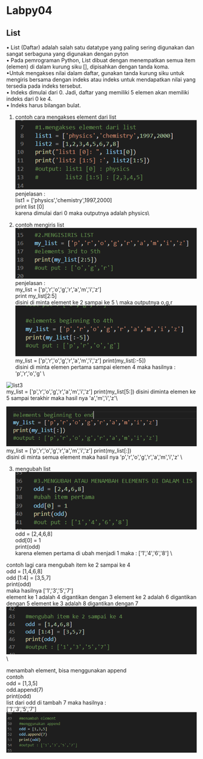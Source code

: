 # Labpy04
## List
 • List (Daftar) adalah salah satu datatype yang paling sering digunakan dan sangat serbaguna yang digunakan dengan pyton\
 • Pada pemrograman Python, List dibuat dengan menempatkan semua item (elemen) di dalam kurung siku [], dipisahkan dengan tanda koma.\
 •Untuk mengakses nilai dalam daftar, gunakan tanda kurung siku untuk mengiris bersama dengan indeks atau indeks untuk mendapatkan nilai yang tersedia pada indeks tersebut.\
 • Indeks dimulai dari 0. Jadi, daftar yang memiliki 5 elemen akan memiliki indeks dari 0 ke 4.\
 • Indeks harus bilangan bulat.
1. contoh cara mengakses element dari list\
![list](list/mengakses_element.png) \
 penjelasan :\
 list1 = ['physics','chemistry',1997,2000]\
 print list [0]\
 karena dimulai dari 0 maka outputnya adalah physics\

2. contoh mengiris list \
![list1](list/mengiris_list_1.png) \
penjelasan :\
my_list = ['p','r','o','g','r','a','m','i','z'] \
print my_list[2:5] \
disini di minta element ke 2 sampai ke 5 \ 
maka outputnya o,g,r \
![list2](list/mengiris_list_2.png) \
my_list = ['p','r','o','g','r','a','m','i','z']
print(my_list[:-5]) \
disini di minta elemen pertama sampai elemen 4 maka hasilnya : 'p','r','o','g' \

![list3](list/mengiris_list_3) \
my_list = ['p','r','o','g','r','a','m','i','z']
print(my_list[5:])
disini diminta elemen ke 5 sampai terakhir maka hasil nya 'a','m','i','z'\

![list](list/mengiris_list_4.png) \
my_list = ['p','r','o','g','r','a','m','i','z']
print(my_list[:]) \
disini di minta semua element maka hasil nya
 'p','r','o','g','r','a','m','i','z' \

3. mengubah list \
 ![list1](list/mengubah_list_1.png) \
odd = [2,4,6,8] \
odd[0] = 1 \
print(odd) \
karena elemen pertama di ubah menjadi 1 maka : ['1','4','6','8'] \

contoh lagi cara mengubah item ke 2 sampai ke 4 \
odd = [1,4,6,8] \
odd [1:4] = [3,5,7] \
print(odd) \
maka hasilnya ['1','3','5','7'] \
element ke 1 adalah 4 digantikan dengan 3 element ke 2 adalah 6 digantikan dengan 5 element ke 3 adalah 8 digantikan dengan 7 \
![list2](list/mengubah_list_2.png)  \

menambah element, bisa menggunakan append\
contoh\
odd = [1,3,5] \
odd.append(7) \
print(odd) \
list dari odd di tambah 7 maka hasilnya : \
['1','3','5','7'] \
![list3](list/mengubah_list_3.png)
